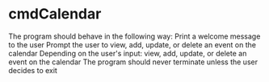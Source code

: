 # cmdCalendar
The program should behave in the following way:  Print a welcome message to the user Prompt the user to view, add, update, or delete an event on the calendar Depending on the user's input: view, add, update, or delete an event on the calendar The program should never terminate unless the user decides to exit
